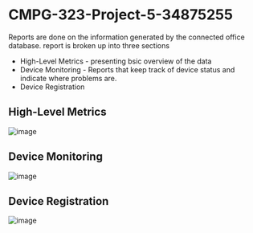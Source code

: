 # CMPG-323-Project-5-34875255
Reports are done on the information generated by the connected office database.
report is broken up into three sections
* High-Level Metrics - presenting bsic overview of the data
* Device Monitoring - Reports that keep track of device status and indicate where problems are.
* Device Registration

## High-Level Metrics
![image](https://user-images.githubusercontent.com/89706817/200945182-dc27c20d-8257-4ad8-b7be-708f3e57e446.png)

## Device Monitoring
![image](https://user-images.githubusercontent.com/89706817/200945660-935c4bc9-4052-4d56-a1d2-c5a0995aabaa.png)

## Device Registration
![image](https://user-images.githubusercontent.com/89706817/200945765-0354385e-06ec-480c-911b-b2f75665d01a.png)
